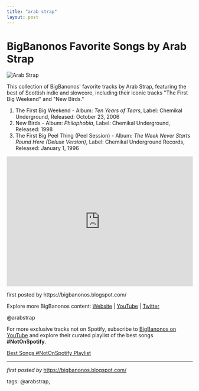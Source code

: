 ```yaml
---
title: "arab strap"
layout: post
---
```

<h1>BigBanonos Favorite Songs by Arab Strap</h1>
<img alt="Arab Strap" src="https://thequietus.com/app/uploads/2024/03/2015ArabStrap_Getty502968659120215-1-620x413_1563462511.jpg" /> <p>This collection of BigBanonos' favorite tracks by Arab Strap, featuring the best of Scottish indie and slowcore, including their iconic tracks "The First Big Weekend" and "New Birds."</p> <ol> <li>The First Big Weekend - Album: <i>Ten Years of Tears</i>, Label: Chemikal Underground, Released: October 23, 2006</li> <li>New Birds - Album: <i>Philophobia</i>, Label: Chemikal Underground, Released: 1998</li> <li>The First Big Peel Thing (Peel Session) - Album: <i>The Week Never Starts Round Here (Deluxe Version)</i>, Label: Chemikal Underground Records, Released: January 1, 1996</li>
</ol> <div> <iframe allow="autoplay; clipboard-write; encrypted-media; fullscreen; picture-in-picture" allowfullscreen="" frameborder="0" height="352" loading="lazy" src="https://open.spotify.com/embed/playlist/7xcrJmYEmgCcvUb17ofOSu?utm_source=generator" width="100%"></iframe></div> <p>first posted by https://bigbanonos.blogspot.com/</p> <div> <p>Explore more BigBanonos content: <a href="https://bigbanonos.blogspot.com/">Website</a> | <a href="https://www.youtube.com/@BigBanonos">YouTube</a> | <a href="https://x.com/bigbanonos">Twitter</a></p>
</div> <!--Tags-->
<p>@arabstrap</p>


<!--Subscribe and Playlist Links-->
<div>
    <p>For more exclusive tracks not on Spotify, subscribe to <a href="https://www.youtube.com/@BigBanonos" target="_blank">BigBanonos on YouTube</a> and explore their curated playlist of the best songs <strong>#NotOnSpotify</strong>.</p>
    <p><a href="https://www.youtube.com/playlist?list=PLtuNtuTatqI0kFahUCbtbfenC_ET5O_tr" target="_blank">Best Songs #NotOnSpotify Playlist<br /></a></p></div>

<hr />

<p><em>first posted by</em> <a href="https://bigbanonos.blogspot.com/" rel="noopener" target="_new">https://bigbanonos.blogspot.com/</a></p>

<p>tags: @arabstrap,</p>
